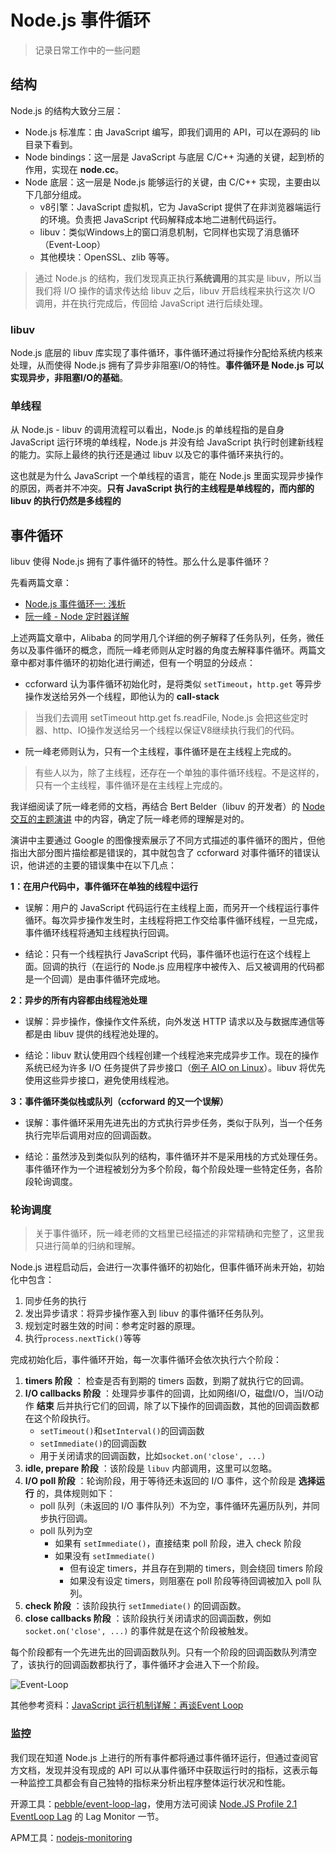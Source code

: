 
Node.js 事件循环
=========================
> 记录日常工作中的一些问题

## 结构

Node.js 的结构大致分三层：

- Node.js 标准库：由 JavaScript 编写，即我们调用的 API，可以在源码的 lib 目录下看到。
- Node bindings：这一层是 JavaScript 与底层 C/C++ 沟通的关键，起到桥的作用，实现在 **node.cc**。
- Node 底层：这一层是 Node.js 能够运行的关键，由 C/C++ 实现，主要由以下几部分组成。
  - v8引擎：JavaScript 虚拟机，它为 JavaScript 提供了在非浏览器端运行的环境。负责把 JavaScript 代码解释成本地二进制代码运行。
  - libuv：类似Windows上的窗口消息机制，它同样也实现了消息循环（Event-Loop）
  - 其他模块：OpenSSL、zlib 等等。

> 通过 Node.js 的结构，我们发现真正执行**系统调用**的其实是 libuv，所以当我们将 I/O 操作的请求传达给 libuv 之后，libuv 开启线程来执行这次 I/O 调用，并在执行完成后，传回给 JavaScript 进行后续处理。

### libuv 

Node.js 底层的 libuv 库实现了事件循环，事件循环通过将操作分配给系统内核来处理，从而使得 Node.js 拥有了异步非阻塞I/O的特性。**事件循环是 Node.js 可以实现异步，非阻塞I/O的基础**。

### 单线程

从 Node.js - libuv 的调用流程可以看出，Node.js 的单线程指的是自身 JavaScript 运行环境的单线程，Node.js 并没有给 JavaScript 执行时创建新线程的能力。实际上最终的执行还是通过 libuv 以及它的事件循环来执行的。

这也就是为什么 JavaScript 一个单线程的语言，能在 Node.js 里面实现异步操作的原因，两者并不冲突。**只有 JavaScript 执行的主线程是单线程的，而内部的 libuv 的执行仍然是多线程的** 

## 事件循环

libuv 使得 Node.js 拥有了事件循环的特性。那么什么是事件循环？

先看两篇文章：

- [Node.js 事件循环一: 浅析](https://github.com/ccforward/cc/issues/47) 
- [阮一峰 - Node 定时器详解](http://www.ruanyifeng.com/blog/2018/02/node-event-loop.html)

上述两篇文章中，Alibaba 的同学用几个详细的例子解释了任务队列，任务，微任务以及事件循环的概念，而阮一峰老师则从定时器的角度去解释事件循环。两篇文章中都对事件循环的初始化进行阐述，但有一个明显的分歧点：

- ccforward 认为事件循环初始化时，是将类似 `setTimeout`，`http.get` 等异步操作发送给另外一个线程，即他认为的 **call-stack** 

> 当我们去调用 setTimeout http.get fs.readFile, Node.js 会把这些定时器、http、IO操作发送给另一个线程以保证V8继续执行我们的代码。

- 阮一峰老师则认为，只有一个主线程，事件循环是在主线程上完成的。

> 有些人以为，除了主线程，还存在一个单独的事件循环线程。不是这样的，只有一个主线程，事件循环是在主线程上完成的。

我详细阅读了阮一峰老师的文档，再结合 Bert Belder（libuv 的开发者）的 [Node 交互的主题演讲](https://www.youtube.com/watch?v=PNa9OMajw9w) 中的内容，确定了阮一峰老师的理解是对的。

演讲中主要通过 Google 的图像搜索展示了不同方式描述的事件循环的图片，但他指出大部分图片描绘都是错误的，其中就包含了 ccforward 对事件循环的错误认识，他讲述的主要的错误集中在以下几点：

**1：在用户代码中，事件循环在单独的线程中运行**

- 误解：用户的 JavaScript 代码运行在主线程上面，而另开一个线程运行事件循环。每次异步操作发生时，主线程将把工作交给事件循环线程，一旦完成，事件循环线程将通知主线程执行回调。

- 结论：只有一个线程执行 JavaScript 代码，事件循环也运行在这个线程上面。回调的执行（在运行的 Node.js 应用程序中被传入、后又被调用的代码都是一个回调）是由事件循环完成地。

**2：异步的所有内容都由线程池处理**

- 误解：异步操作，像操作文件系统，向外发送 HTTP 请求以及与数据库通信等都是由 libuv 提供的线程池处理的。

- 结论：libuv 默认使用四个线程创建一个线程池来完成异步工作。现在的操作系统已经为许多 I/O 任务提供了异步接口（[例子 AIO on Linux](http://man7.org/linux/man-pages/man7/aio.7.html)）。libuv 将优先使用这些异步接口，避免使用线程池。

**3：事件循环类似栈或队列（ccforward 的又一个误解）**

- 误解：事件循环采用先进先出的方式执行异步任务，类似于队列，当一个任务执行完毕后调用对应的回调函数。

- 结论：虽然涉及到类似队列的结构，事件循环并不是采用栈的方式处理任务。事件循环作为一个进程被划分为多个阶段，每个阶段处理一些特定任务，各阶段轮询调度。

### 轮询调度

> 关于事件循环，阮一峰老师的文档里已经描述的非常精确和完整了，这里我只进行简单的归纳和理解。

Node.js 进程启动后，会进行一次事件循环的初始化，但事件循环尚未开始，初始化中包含：

1. 同步任务的执行
2. 发出异步请求：将异步操作塞入到 libuv 的事件循环任务队列。
3. 规划定时器生效的时间：参考定时器的原理。
4. 执行`process.nextTick()`等等

完成初始化后，事件循环开始，每一次事件循环会依次执行六个阶段：

1. **timers 阶段** ： 检查是否有到期的 timers 函数，到期了就执行它的回调。
2. **I/O callbacks 阶段** ：处理异步事件的回调，比如网络I/O，磁盘I/O，当I/O动作 **结束** 后并执行它们的回调，除了以下操作的回调函数，其他的回调函数都在这个阶段执行。
   - `setTimeout()`和`setInterval()`的回调函数
   - `setImmediate()`的回调函数
   - 用于关闭请求的回调函数，比如`socket.on('close', ...)`
3. **idle, prepare 阶段** ：该阶段是 `libuv` 内部调用，这里可以忽略。
4. **I/O poll 阶段** ：轮询阶段，用于等待还未返回的 I/O 事件，这个阶段是 **选择运行** 的，具体规则如下：
   - poll 队列（未返回的 I/O 事件队列）不为空，事件循环先遍历队列，并同步执行回调。
   - poll 队列为空
     - 如果有  `setImmediate()`，直接结束 poll 阶段，进入 check 阶段
     - 如果没有 `setImmediate()` 
       - 但有设定 timers，并且存在到期的 timers，则会绕回 timers 阶段
       - 如果没有设定 timers，则阻塞在 poll 阶段等待回调被加入 poll 队列。
5. **check 阶段** ：该阶段执行 `setImmediate()` 的回调函数。
6. **close callbacks 阶段** ：该阶段执行关闭请求的回调函数，例如 `socket.on('close', ...)` 的事件就是在这个阶段被触发。

每个阶段都有一个先进先出的回调函数队列。只有一个阶段的回调函数队列清空了，该执行的回调函数都执行了，事件循环才会进入下一个阶段。

![Event-Loop](https://github.com/stultuss/doc/blob/master/images/language/event-loop.jpg?raw=true)

其他参考资料：[JavaScript 运行机制详解：再谈Event Loop](http://www.ruanyifeng.com/blog/2014/10/event-loop.html)

### 监控

我们现在知道 Node.js 上进行的所有事件都将通过事件循环运行，但通过查阅官方文档，发现并没有现成的 API 可以从事件循环中获取运行时的指标，这表示每一种监控工具都会有自己独特的指标来分析出程序整体运行状况和性能。

开源工具：[pebble/event-loop-lag](https://github.com/pebble/event-loop-lag)，使用方法可阅读 [Node.JS Profile 2.1 EventLoop Lag](https://xenojoshua.com/2018/03/node-event-loop/) 的 Lag Monitor 一节。

APM工具：[nodejs-monitoring](https://www.dynatrace.com/technologies/nodejs-monitoring/)





## 
